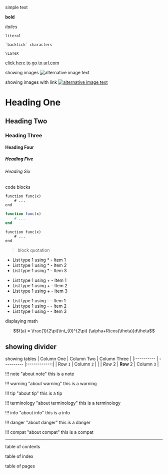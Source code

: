 simple text

**bold**

*italics*

`literal`

``` `backtick` characters ```

``\LaTeX``

[click here to go to url.com](https://url.com)

showing images
![alternative image text](../images/youtube.png)

showing images with link
[![alternative image text](../images/youtube.png)](https://url.com)


# Heading One
## Heading Two
### Heading Three
#### Heading Four
##### Heading Five
###### Heading Six

code blocks
```
function func(x)
    # ...
end
```

```julia
function func(x)
    # ...
end
```

```pyhton
function func(x)
    # ...
end
```

> block quotation

* List type 1 using * - Item 1
* List type 1 using *  - Item 2
* List type 1 using *  - Item 3

+ List type 1 using +  - Item 1
+ List type 1 using +  - Item 2
+ List type 1 using +  - Item 3

- List type 1 using -  - Item 1
- List type 1 using -  - Item 2
- List type 1 using -  - Item 3

displaying math
```math
f(a) = \frac{1}{2\pi}\int_{0}^{2\pi} (\alpha+R\cos(\theta))d\theta
```

showing divider
---

showing tables
| Column One | Column Two | Column Three |
|:---------- | ---------- |:------------:|
| Row `1`    | Column `2` |              |
| *Row* 2    | **Row** 2  | Column ``3`` |

!!! note "about note"
this is a note


!!! warning "about warning"
this is a warning

!!! tip "about tip"
this is a tip

!!! terminology "about terminology"
this is a terminology

!!! info "about info"
this is a info

!!! danger "about danger"
this is a danger

!!! compat "about compat"
this is a compat

---
table of contents

table of index

table of pages